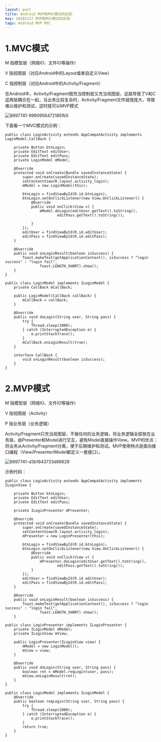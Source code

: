 ```yaml
---
layout: post
title: Android MVP和MVC模式的区别
key: 20181127 MVP和MVC模式的区别
tags: Android MVP MVC
---
```


# 1.MVC模式

M 指模型层（网络IO、文件IO等操作）

V 指视图层（对应Android中的Layout或者自定义View）

C 指控制层（对应Android中的Activity/Fragment）

<!--more-->

在Android中，Activity/Fragment既充当控制层又充当视图层，这就导致了V和C这两层耦合在一起，当业务比较复杂时，Activity/Fragment文件就很庞大，导致难以维护和测试，这时就可以MVP模式

![8697741-9990956472185fb5](https://ws3.sinaimg.cn/large/006tNbRwgy1fxmv6hl8cyj309n0b075x.jpg)

下面看一个MVC模式的示例：

```
public class LoginActivity extends AppCompatActivity implements LoginModel.CallBack {

    private Button btnLogin;
    private EditText editUser;
    private EditText editPass;
    private LoginModel mModel;

    @Override
    protected void onCreate(Bundle savedInstanceState) {
        super.onCreate(savedInstanceState);
        setContentView(R.layout.activity_login);
        mModel = new LoginModel(this);

        btnLogin = findViewById(R.id.btnLogin);
        btnLogin.setOnClickListener(new View.OnClickListener() {
            @Override
            public void onClick(View v) {
                mModel.doLogin(editUser.getText().toString(),
                        editPass.getText().toString());

            }
        });
        editUser = findViewById(R.id.editUser);
        editPass = findViewById(R.id.editPass);
    }

    @Override
    public void onLoginResult(boolean isSuccess) {
        Toast.makeText(getApplicationContext(), isSuccess ? "login success" : "login fail",
                Toast.LENGTH_SHORT).show();
    }
}

public class LoginModel implements ILoginModel {
    private CallBack mCallBack;

    public LoginModel(CallBack callBack) {
        mCallBack = callBack;
    }

    @Override
    public void doLogin(String user, String pass) {
        try {
            Thread.sleep(2000);
        } catch (InterruptedException e) {
            e.printStackTrace();
        }
        mCallBack.onLoginResult(true);
    }

    interface CallBack {
        void onLoginResult(boolean isSuccess);
    }
}
```

# 2.MVP模式

M 指模型层（网络IO、文件IO等操作）

V 指视图层（Activity）

P 指业务层（业务逻辑）

Activity/Fragment只充当视图层，不做任何的业务逻辑，将业务逻辑全部放在业务层，由Presenter和Model进行交互，避免Model直接操作View。MVP的优点：将业务从Activity/Fragment分离，便于后期维护和测试。MVP使用特点是面向接口编程（View/Presenter/Model都定义一套接口）。

![8697741-d3b1643733d68629](https://ws3.sinaimg.cn/large/006tNbRwgy1fxmvbhn1c5j309s0b1gnc.jpg)

示例代码：

```
public class LoginActivity extends AppCompatActivity implements ILoginView {

    private Button btnLogin;
    private EditText editUser;
    private EditText editPass;

    private ILoginPresenter mPresenter;

    @Override
    protected void onCreate(Bundle savedInstanceState) {
        super.onCreate(savedInstanceState);
        setContentView(R.layout.activity_login);
        mPresenter = new LoginPresenter(this);

        btnLogin = findViewById(R.id.btnLogin);
        btnLogin.setOnClickListener(new View.OnClickListener() {
            @Override
            public void onClick(View v) {
                mPresenter.doLogin(editUser.getText().toString(),
                        editPass.getText().toString());
            }
        });
        editUser = findViewById(R.id.editUser);
        editPass = findViewById(R.id.editPass);
    }

    @Override
    public void onLoginResult(boolean isSuccess) {
        Toast.makeText(getApplicationContext(), isSuccess ? "login success" : "login fail",
                Toast.LENGTH_SHORT).show();
    }

public class LoginPresenter implements ILoginPresenter {
    private ILoginModel mModel;
    private ILoginView mView;

    public LoginPresenter(ILoginView view) {
        mModel = new LoginModel();
        mView = view;
    }

    @Override
    public void doLogin(String user, String pass) {
        boolean ret = mModel.reqLogin(user, pass);
        mView.onLoginResult(ret);
    }
}

public class LoginModel implements ILoginModel {
    @Override
    public boolean reqLogin(String user, String pass) {
        try {
            Thread.sleep(2000);
        } catch (InterruptedException e) {
            e.printStackTrace();
        }
        return true;
    }
}
```



